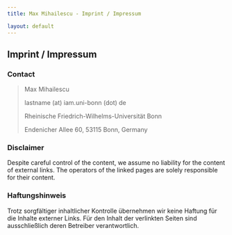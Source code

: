 ```yaml
---
title: Max Mihailescu - Imprint / Impressum

layout: default
---
```


## Imprint / Impressum

### Contact

> Max Mihailescu
>
> lastname (at) iam.uni-bonn (dot) de
>
> Rheinische Friedrich-Wilhelms-Universität Bonn
>
> Endenicher Allee 60, 53115 Bonn, Germany

### Disclaimer

Despite careful control of the content, we assume no liability for the content of external links. The operators of the linked pages are solely responsible for their content.


### Haftungshinweis

Trotz sorgfältiger inhaltlicher Kontrolle übernehmen wir keine Haftung für die Inhalte externer Links. Für den Inhalt der verlinkten Seiten sind ausschließlich deren Betreiber verantwortlich.

